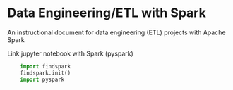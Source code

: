 # Data Engineering/ETL with Spark
An instructional document for data engineering (ETL) projects with Apache Spark

Link jupyter notebook with Spark (pyspark)
```python
    import findspark
    findspark.init()
    import pyspark
```
